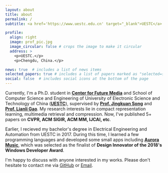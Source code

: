 ```yaml
---
layout: about
title: about
permalink: /
subtitle: <a href='https://www.uestc.edu.cn' target="_blank">UESTC</a> &#183; <a href='mailto:xiaosu.zhu@outlook.com' target="_blank">xiaosu.zhu@outlook.com</a> &#183; <span>Ph.D. student</span> &#183; <span>Compact Representation Learning</span> 

profile:
  align: right
  image: prof_pic.jpg
  image_circular: false # crops the image to make it circular
  address: >
    <p>UESTC.</p>
    <p>Chengdu, China.</p>

news: true  # includes a list of news items
selected_papers: true # includes a list of papers marked as "selected={true}"
social: false  # includes social icons at the bottom of the page
---
```


Currently, I'm a Ph.D. student in [**Center for Future Media**](https://cfm.uestc.edu.cn/index) and School of Computer Science and Engineering of University of Electronic Science and Technology of China ([**UESTC**](https://www.uestc.edu.cn)), supervised by [**Prof. Jingkuan Song**](https://cfm.uestc.edu.cn/~songjingkuan/) and [**Prof. Lianli Gao**](https://lianligao.github.io). My research interests lie in compact representation learning, multimedia retrieval and compression. Now, I've published 5+ papers on **CVPR, ACM SIGIR, ACM MM, IJCAI, etc**.

Earlier, I recieved my bachelor's degree in Electrical Engineering and Automation from UESTC in 2017. During this time, I learned a few programming languages and developed some small apps including [**Aurora Music**](https://github.com/xiaosu-zhu/Aurora.Music), which was selected as the finalist of **Design Innovator of the 2018's Windows Developer Award**.

I'm happy to discuss with anyone interested in my works. Please don't hesitate to contact me via [GitHub](https://github.com/xiaosu-zhu) or [Email](mailto:xiaosu.zhu@outlook.com).
